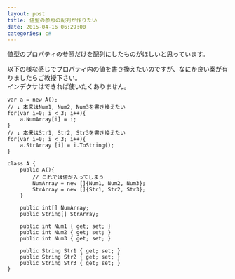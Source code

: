 ```yaml
---
layout: post
title: 値型の参照の配列が作りたい
date: 2015-04-16 06:29:00
categories: c#
---
```

<p>値型のプロパティの参照だけを配列にしたものがほしいと思っています。</p>

<p>以下の様な感じでプロパティ内の値を書き換えたいのですが、なにか良い案が有りましたらご教授下さい。<br>
インデクサはできれば使いたくありません。</p>

<pre><code>var a = new A();
// ↓ 本来はNum1, Num2, Num3を書き換えたい
for(var i=0; i &lt; 3; i++){
    a.NumArray[i] = i;
}
// ↓ 本来はStr1, Str2, Str3を書き換えたい
for(var i=0; i &lt; 3; i++){
    a.StrArray [i] = i.ToString();
}

class A {
    public A(){
        // これでは値が入ってしまう
        NumArray = new []{Num1, Num2, Num3};
        StrArray = new []{Str1, Str2, Str3};
    }        

    public int[] NumArray;
    public String[] StrArray;

    public int Num1 { get; set; }
    public int Num2 { get; set; }
    public int Num3 { get; set; }

    public String Str1 { get; set; }
    public String Str2 { get; set; }
    public String Str3 { get; set; }
}
</code></pre>
